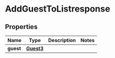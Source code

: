 

# AddGuestToListresponse


## Properties

| Name | Type | Description | Notes |
|------------ | ------------- | ------------- | -------------|
|**guest** | [**Guest3**](Guest3.md) |  |  |



